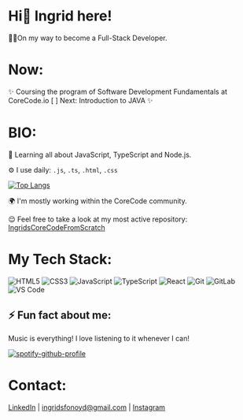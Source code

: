 # Hi👋 Ingrid here!

👩‍💻On my way to become a Full-Stack Developer.

# Now:

✨ Coursing the program of Software Development Fundamentals at CoreCode.io
[ ] Next: Introduction to JAVA ✨

# BIO: 

🌱 Learning all about JavaScript, TypeScript and Node.js. 

⚙️ I use daily: ```.js```, ```.ts```, ```.html```, ```.css```

[![Top Langs](https://github-readme-stats.vercel.app/api/top-langs/?username=anuraghazra&layout=compact)](https://github.com/anuraghazra/github-readme-stats)

🌍 I'm mostly working within the CoreCode community.

😌 Feel free to take a look at my most active repository: [IngridsCoreCodeFromScratch](https://github.com/ingridsfd/IngridsCoreCodefromScratch)

# My Tech Stack:

![HTML5](https://img.shields.io/badge/-HTML5-%23E44D27?style=flat-square&logo=html5&logoColor=ffffff)
![CSS3](https://img.shields.io/badge/-CSS3-%231572B6?style=flat-square&logo=css3)
![JavaScript](https://img.shields.io/badge/-JavaScript-%23F7DF1C?style=flat-square&logo=javascript&logoColor=000000&labelColor=%23F7DF1C&color=%23FFCE5A)
![TypeScript](https://img.shields.io/badge/-TypeScript-007ACC?style=flat-square&logo=typescript&logoColor=white)
![React](https://img.shields.io/badge/-React-%23282C34?style=flat-square&logo=react)
![Git](https://img.shields.io/badge/-Git-%23F05032?style=flat-square&logo=git&logoColor=%23ffffff)
![GitLab](https://img.shields.io/badge/-GitLab-FCA121?style=flat-square&logo=gitlab)
![VS Code](https://img.shields.io/badge/-VSCode-%23007ACC?style=flat-square&logo=visual-studio-code)

## ⚡ Fun fact about me: 

Music is everything! I love listening to it whenever I can! 

[![spotify-github-profile](https://spotify-github-profile.vercel.app/api/view?uid=22ttkjhecf3die5d2cp4t563i&cover_image=true&theme=novatorem&bar_color=53b14f&bar_color_cover=false)](https://github.com/kittinan/spotify-github-profile)

# Contact:

[LinkedIn](https://www.linkedin.com/in/ingridsfd/) | ingridsfonoyd@gmail.com | [Instagram](https://www.instagram.com/ingridsfonoy/)
